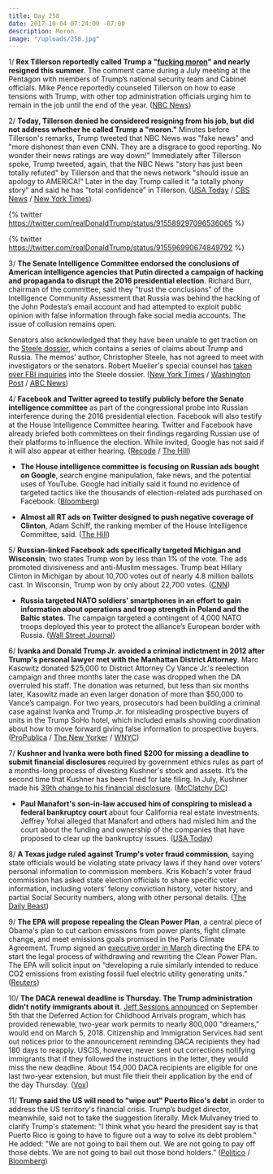 ```yaml
---
title: Day 258
date: 2017-10-04 07:24:00 -07:00
description: Moron.
image: "/uploads/258.jpg"
---
```


1/ **Rex Tillerson reportedly called Trump a "[fucking moron](https://twitter.com/KenDilanianNBC/status/915596886807138305)" and nearly resigned this summer**. The comment came during a July meeting at the Pentagon with members of Trump’s national security team and Cabinet officials. Mike Pence reportedly counseled Tillerson on how to ease tensions with Trump, with other top administration officials urging him to remain in the job until the end of the year. ([NBC News](https://www.nbcnews.com/politics/white-house/tillerson-s-fury-trump-required-intervention-pence-n806451))

2/ **Today, Tillerson denied he considered resigning from his job, but did not address whether he called Trump a "moron."** Minutes before Tillerson's remarks, Trump tweeted that NBC News was "fake news" and "more dishonest than even CNN. They are a disgrace to good reporting. No wonder their news ratings are way down!" Immediately after Tillerson spoke, Trump tweeted, again, that the NBC News "story has just been totally refuted" by Tillerson and that the news network "should issue an apology to AMERICA!" Later in the day Trump called it “a totally phony story” and said he has "total confidence” in Tillerson. ([USA Today](https://www.usatoday.com/story/news/politics/onpolitics/2017/10/04/report-secretary-state-rex-tillerson-called-president-trump-moron/730924001/) / [CBS News](https://www.cbsnews.com/news/rex-tillerson-statement-2017-09-04-live-updates/) / [New York Times](https://www.nytimes.com/2017/10/04/us/politics/tillerson-trump-secretary-state.html))

{% twitter https://twitter.com/realDonaldTrump/status/915589297096536065 %}

{% twitter https://twitter.com/realDonaldTrump/status/915596990674849792 %}

3/ **The Senate Intelligence Committee endorsed the conclusions of American intelligence agencies that Putin directed a campaign of hacking and propaganda to disrupt the 2016 presidential election**. Richard Burr, chairman of the committee, said they "trust the conclusions" of the Intelligence Community Assessment that Russia was behind the hacking of the John Podesta’s email account and had attempted to exploit public opinion with false information through fake social media accounts. The issue of collusion remains open. 

Senators also acknowledged that they have been unable to get traction on the [Steele dossier](https://whatthefuckjusthappenedtoday.com/2017/08/25/day-218/#4-the-former-british-spy-who-put-tog), which contains a series of claims about Trump and Russia. The memos’ author, Christopher Steele, has not agreed to meet with investigators or the senators. Robert Mueller's special counsel has [taken over FBI inquiries](https://www.reuters.com/article/us-usa-trump-russia-dossier/trump-dossier-on-russia-links-now-part-of-special-counsels-probe-sources-idUSKBN1C92WN) into the Steele dossier. ([New York Times](https://www.nytimes.com/2017/10/04/us/politics/senate-intelligence-committee-russia-election-trump.html) / [Washington Post](https://www.washingtonpost.com/powerpost/senate-intelligence-committee-leaders-russia-did-interfere-in-2016-elections/2017/10/04/1459291c-a91f-11e7-850e-2bdd1236be5d_story.html) / [ABC News](http://abcnews.go.com/Politics/senate-update-russia-investigation-expected-today/story?id=50274845))

4/ **Facebook and Twitter agreed to testify publicly before the Senate intelligence committee** as part of the congressional probe into Russian interference during the 2016 presidential election. Facebook will also testify at the House Intelligence Committee hearing. Twitter and Facebook have already briefed both committees on their findings regarding Russian use of their platforms to influence the election. While invited, Google has not said if it will also appear at either hearing. ([Recode](https://www.recode.net/2017/10/4/16424514/facebook-google-twitter-testify-house-senate-intelligence-committee-congress-russia-investigation) / [The Hill](http://thehill.com/policy/technology/353882-facebook-and-twitter-will-testify-at-senate-intel-hearing))

* **The House intelligence committee is focusing on Russian ads bought on Google**, search engine manipulation, fake news, and the potential uses of YouTube. Google had initially said it found no evidence of targeted tactics like the thousands of election-related ads purchased on Facebook. ([Bloomberg](https://www.bloomberg.com/news/articles/2017-10-03/google-election-probe-is-said-to-focus-on-youtube-gmail))

* **Almost all RT ads on Twitter designed to push negative coverage of Clinton**,  Adam Schiff, the ranking member of the House Intelligence Committee, said. ([The Hill](http://thehill.com/business-a-lobbying/353879-schiff-almost-all-rt-ads-on-twitter-designed-to-push-coverage-adverse-to))

5/ **Russian-linked Facebook ads specifically targeted Michigan and Wisconsin**, two states Trump won by less than 1% of the vote. The ads promoted divisiveness and anti-Muslim messages. Trump beat Hillary Clinton in Michigan by about 10,700 votes out of nearly 4.8 million ballots cast. In Wisconsin, Trump won by only about 22,700 votes. ([CNN](http://www.cnn.com/2017/10/03/politics/russian-facebook-ads-michigan-wisconsin/index.html))

* **Russia targeted NATO soldiers' smartphones in an effort to gain information about operations and troop strength in Poland and the Baltic states**. The campaign targeted a contingent of 4,000 NATO troops deployed this year to protect the alliance’s European border with Russia.  ([Wall Street Journal](https://www.wsj.com/articles/russia-targets-soldier-smartphones-western-officials-say-1507109402))

6/ **Ivanka and Donald Trump Jr. avoided a criminal indictment in 2012 after Trump's personal lawyer met with the Manhattan District Attorney**. Marc Kasowitz donated $25,000 to District Attorney Cy Vance Jr.'s reelection campaign and three months later the case was dropped when the DA overruled his staff. The donation was returned, but less than six months later, Kasowitz made an even larger donation of more than $50,000 to Vance’s campaign. For two years, prosecutors had been building a criminal case against Ivanka and Trump Jr. for misleading prospective buyers of units in the Trump SoHo hotel, which included emails showing coordination about how to move forward giving false information to prospective buyers. ([ProPublica](https://www.propublica.org/article/ivanka-donald-trump-jr-close-to-being-charged-felony-fraud) / [The New Yorker](https://www.newyorker.com/news/news-desk/how-ivanka-trump-and-donald-trump-jr-avoided-a-criminal-indictment) / [WNYC](https://www.wnyc.org/story/ivanka-donald-trump-jr-close-charged-felony-fraud))

7/ **Kushner and Ivanka were both fined $200 for missing a deadline to submit financial disclosures** required by government ethics rules as part of a months-long process of divesting Kushner's stock and assets. It’s the second time that Kushner has been fined for late filing. In July, Kushner made his [39th change to his financial disclosure](https://whatthefuckjusthappenedtoday.com/2017/07/22/day-184/#3-jared-kushner-and-ivanka-trump-fil).  ([McClatchy DC](http://www.mcclatchydc.com/news/politics-government/white-house/article176849096.html))

* **Paul Manafort's son-in-law accused him of conspiring to mislead a federal bankruptcy court** about four California real estate investments. Jeffrey Yohai alleged that Manafort and others had misled him and the court about the funding and ownership of the companies that have proposed to clear up the bankruptcy issues.  ([USA Today](https://www.usatoday.com/story/money/2017/10/04/ex-trump-adviser-paul-manafort-conspired-mislead-bankruptcy-court-son-in-law-charges/723689001/))

8/ **A Texas judge ruled against Trump's voter fraud commission**, saying state officials would be violating state privacy laws if they hand over voters’ personal information to commission members. Kris Kobach's voter fraud commission has asked state election officials to share specific voter information, including voters’ felony conviction history, voter history, and partial Social Security numbers, along with other personal details. ([The Daily Beast](https://www.thedailybeast.com/donald-trumps-voter-fraud-commission-just-suffered-a-court-defeat))

9/ **The EPA will propose repealing the Clean Power Plan**, a central piece of Obama's plan to cut carbon emissions from power plants, fight climate change, and meet emissions goals promised in the Paris Climate Agreement. Trump signed an [executive order in March](https://whatthefuckjusthappenedtoday.com/2017/03/28/Day-68/#3-trump-signs-an-executive-order-to) directing the EPA to start the legal process of withdrawing and rewriting the Clean Power Plan. The EPA will solicit input on “developing a rule similarly intended to reduce CO2 emissions from existing fossil fuel electric utility generating units.”  ([Reuters](https://www.reuters.com/article/us-usa-epa-carbon-exclusive/exclusive-epa-to-propose-repealing-obamas-climate-regulation-document-idUSKCN1C90BY))

10/ **The DACA renewal deadline is Thursday. The Trump administration didn't notify immigrants about it**. [Jeff Sessions announced](https://whatthefuckjusthappenedtoday.com/2017/09/05/day-229/#1-trump-rescinded-daca-and-called-on) on September 5th that the Deferred Action for Childhood Arrivals program, which has provided renewable, two-year work permits to nearly 800,000 "dreamers," would end on March 5, 2018. Citizenship and Immigration Services had sent out notices prior to the announcement reminding DACA recipients they had 180 days to reapply. USCIS, however, never sent out corrections notifying immigrants that if they followed the instructions in the letter, they would miss the new deadline. About 154,000 DACA recipients are eligible for one last two-year extension, but must file their their application by the end of the day Thursday. ([Vox](https://www.vox.com/policy-and-politics/2017/10/4/16401014/daca-renewal-deadline-trump))

11/ **Trump said the US will need to "wipe out" Puerto Rico's debt** in order to address the US territory's financial crisis. Trump’s budget director, meanwhile, said not to take the suggestion literally. Mick Mulvaney tried to clarify Trump's statement: "I think what you heard the president say is that Puerto Rico is going to have to figure out a way to solve its debt problem." He added: "We are not going to bail them out. We are not going to pay off those debts. We are not going to bail out those bond holders.” ([Politico](http://www.politico.com/story/2017/10/03/trump-puerto-rico-debt-geraldo-243430) / [Bloomberg](https://www.bloomberg.com/news/articles/2017-10-04/trump-suggests-puerto-rico-s-debt-may-need-to-be-wiped-out))
